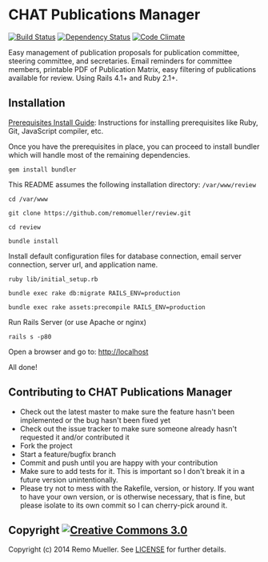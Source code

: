 # CHAT Publications Manager

[![Build Status](https://travis-ci.org/remomueller/slice.svg?branch=master)](https://travis-ci.org/remomueller/slice)
[![Dependency Status](https://gemnasium.com/remomueller/review.svg)](https://gemnasium.com/remomueller/review)
[![Code Climate](https://codeclimate.com/github/remomueller/review.png)](https://codeclimate.com/github/remomueller/review)

Easy management of publication proposals for publication committee, steering committee, and secretaries. Email reminders for committee members, printable PDF of Publication Matrix, easy filtering of publications available for review. Using Rails 4.1+ and Ruby 2.1+.

## Installation

[Prerequisites Install Guide](https://github.com/remomueller/documentation): Instructions for installing prerequisites like Ruby, Git, JavaScript compiler, etc.

Once you have the prerequisites in place, you can proceed to install bundler which will handle most of the remaining dependencies.

```
gem install bundler
```

This README assumes the following installation directory: `/var/www/review`

```
cd /var/www

git clone https://github.com/remomueller/review.git

cd review

bundle install
```

Install default configuration files for database connection, email server connection, server url, and application name.

```
ruby lib/initial_setup.rb

bundle exec rake db:migrate RAILS_ENV=production

bundle exec rake assets:precompile RAILS_ENV=production
```

Run Rails Server (or use Apache or nginx)

```
rails s -p80
```

Open a browser and go to: [http://localhost](http://localhost)

All done!

## Contributing to CHAT Publications Manager

- Check out the latest master to make sure the feature hasn't been implemented or the bug hasn't been fixed yet
- Check out the issue tracker to make sure someone already hasn't requested it and/or contributed it
- Fork the project
- Start a feature/bugfix branch
- Commit and push until you are happy with your contribution
- Make sure to add tests for it. This is important so I don't break it in a future version unintentionally.
- Please try not to mess with the Rakefile, version, or history. If you want to have your own version, or is otherwise necessary, that is fine, but please isolate to its own commit so I can cherry-pick around it.

## Copyright [![Creative Commons 3.0](http://i.creativecommons.org/l/by-nc-sa/3.0/80x15.png)](http://creativecommons.org/licenses/by-nc-sa/3.0)

Copyright (c) 2014 Remo Mueller. See [LICENSE](https://github.com/remomueller/review/blob/master/LICENSE) for further details.
